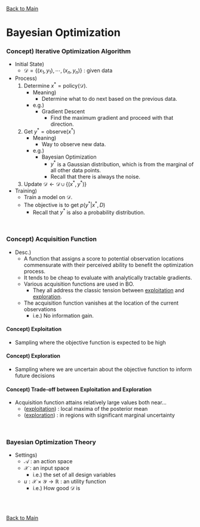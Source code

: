 [Back to Main](../main.md)

# Bayesian Optimization
### Concept) Iterative Optimization Algorithm
- Initial State)
  - $`\mathcal{D} = \{(x_1, y_1), \cdots, (x_n, y_n)\}`$ : given data
- Process)
  1. Determine $`x^* = \text{policy}(\mathcal{D})`$.
     - Meaning)
       - Determine what to do next based on the previous data.
     - e.g.)
       - Gradient Descent
         - Find the maximum gradient and proceed with that direction.
  2. Get $`y^* = \text{observe}(x^*)`$
     - Meaning)
       - Way to observe new data.
     - e.g.)
       - Bayesian Optimization 
         - $`y^*`$ is a Gaussian distribution, which is from the marginal of all other data points.
         - Recall that there is always the noise.
  3. Update $`\mathcal{D} \leftarrow \mathcal{D} \cup \{(x^*, y^*)\}`$
- Training)
  - Train a model on $`\mathcal{D}`$.
  - The objective is to get $`p(y^* \vert x^*, D)`$
    - Recall that $`y^*`$ is also a probability distribution.

<br>

### Concept) Acquisition Function
- Desc.)
  - A function that assigns a score to potential observation locations commensurate with their perceived ability to benefit the optimization process.
  - It tends to be cheap to evaluate with analytically tractable gradients.
  - Various acquisition functions are used in BO.
    - They all address the classic tension between [exploitation](#concept-exploitation) and [exploration](#concept-exploration).
  - The acquisition function vanishes at the location of the current observations
    - i.e.) No information gain.

#### Concept) Exploitation
- Sampling where the objective function is expected to be high

#### Concept) Exploration
- Sampling where we are uncertain about the objective function to inform future decisions

#### Concept) Trade-off between Exploitation and Exploration
- Acquisition function attains relatively large values both near... 
  - ([exploitation](#concept-exploitation)) : local maxima of the posterior mean
  - ([exploration](#concept-exploration)) : in regions with significant marginal uncertainty

<br>

### Bayesian Optimization Theory
- Settings)
  - $`\mathcal{A}`$ : an action space
  - $`\mathcal{X}`$ : an input space
    - i.e.) the set of all design variables
  - $`u : \mathcal{X} \times \mathcal{Y} \rightarrow \mathbb{R}`$ : an utility function
    - i.e.) How good $`\mathcal{D}`$ is













<br><br>

[Back to Main](../main.md)